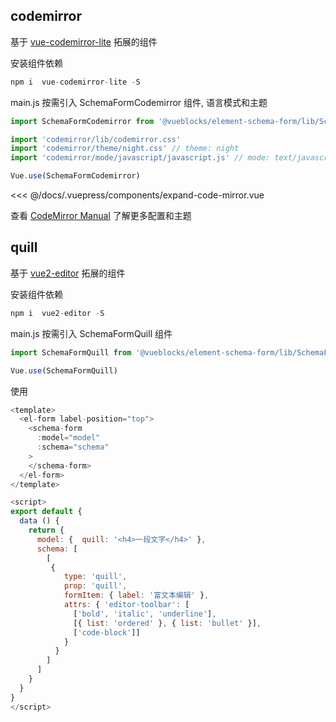 ## codemirror

基于 [vue-codemirror-lite](https://github.com/cnu4/vue-codemirror-lite) 拓展的组件

安装组件依赖
``` js
npm i  vue-codemirror-lite -S
```
main.js 按需引入 SchemaFormCodemirror 组件, 语言模式和主题

``` js
import SchemaFormCodemirror from '@vueblocks/element-schema-form/lib/SchemaFormCodemirror.common.min.js'

import 'codemirror/lib/codemirror.css'
import 'codemirror/theme/night.css' // theme: night
import 'codemirror/mode/javascript/javascript.js' // mode: text/javascript

Vue.use(SchemaFormCodemirror)
```

<<< @/docs/.vuepress/components/expand-code-mirror.vue

查看 [CodeMirror Manual](https://codemirror.net/doc/manual.html#modloader) 了解更多配置和主题

## quill

基于 [vue2-editor](https://github.com/davidroyer/vue2-editor) 拓展的组件

安装组件依赖
``` js
npm i  vue2-editor -S
```
main.js 按需引入 SchemaFormQuill 组件

``` js
import SchemaFormQuill from '@vueblocks/element-schema-form/lib/SchemaFormQuill.common.min.js'

Vue.use(SchemaFormQuill)
```

使用
``` js
<template>
  <el-form label-position="top">
    <schema-form
      :model="model"
      :schema="schema"
    >
    </schema-form>
  </el-form>
</template>

<script>
export default {
  data () {
    return {
      model: {  quill: '<h4>一段文字</h4>' },
      schema: [
        [
         {
            type: 'quill',
            prop: 'quill',
            formItem: { label: '富文本编辑' },
            attrs: { 'editor-toolbar': [
              ['bold', 'italic', 'underline'],
              [{ list: 'ordered' }, { list: 'bullet' }],
              ['code-block']]
            }
          }
        ]
      ]
    }
  }
}
</script>
```